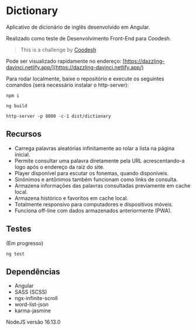 # Dictionary

Aplicativo de dicionário de inglês desenvolvido em Angular.

Realizado como teste de Desenvolvimento Front-End para Coodesh.

>  This is a challenge by [Coodesh](https://coodesh.com/)

Pode ser visualizado rapidamente no endereço: [https://dazzling-davinci.netlify.app/](https://dazzling-davinci.netlify.app/)

Para rodar localmente, baixe o repositório e execute os seguintes comandos (será necessário instalar o http-server):

```
npm i

ng build

http-server -p 8080 -c-1 dist/dictionary
```

## Recursos

- Carrega palavras aleatórias infinitamente ao rolar a lista na página inicial.
- Permite consultar uma palavra diretamente pela URL acrescentando-a logo após o endereço da raiz do site.
- Player disponível para escutar os fonemas, quando disponíveis.
- Sinônimos e antônimos também funcionam como links de consulta.  
- Armazena informações das palavras consultadas previamente em cache local.
- Armazena histórico e favoritos em cache local.
- Totalmente responsivo para computadores e dispositivos móveis.
- Funciona off-line com dados armazenados anteriormente (PWA).

## Testes

(Em progresso)

```
ng test
```

## Dependências

- Angular
- SASS (SCSS)
- ngx-infinite-scroll
- word-list-json
- karma-jasmine

NodeJS versão 16.13.0
